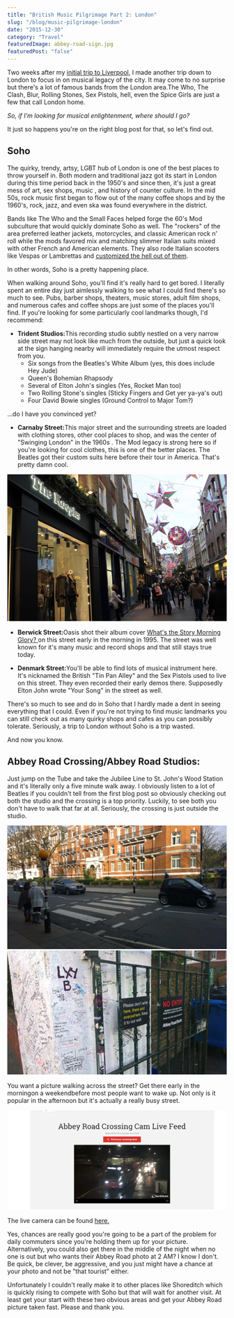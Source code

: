 ```yaml
---
title: "British Music Pilgrimage Part 2: London"
slug: "/blog/music-pilgrimage-london"
date: "2015-12-30"
category: "Travel"
featuredImage: abbey-road-sign.jpg
featuredPost: "false"
---
```

Two weeks after my <a href="http://theladstravelguide.com/2015/11/08/british-music-pilgrimage-part-one-liverpool/" target="_blank">initial trip to Liverpool</a>, I made another trip down to London to focus in on musical legacy of the city. It may come to no surprise but there's a lot of famous bands from the London area.The Who, The Clash, Blur, Rolling Stones, Sex Pistols, hell, even the Spice Girls are just a few that call London home.

<em>So, if I'm looking for musical enlightenment, where should I go?</em>

It just so happens you're on the right blog post for that, so let's find out.

<h2>Soho</h2>

The quirky, trendy, artsy, LGBT hub of London is one of the best places to throw yourself in. Both modern and traditional jazz got its start in London during this time period back in the 1950's and since then, it's just a great mess of art, sex shops, music , and history of counter culture. In the mid 50s, rock music first began to flow out of the many coffee shops and by the 1960's, rock, jazz, and even ska was found everywhere in the district.

Bands like The Who and the Small Faces helped forge the 60's Mod subculture that would quickly dominate Soho as well. The "rockers" of the area preferred leather jackets, motorcycles, and classic American rock n' roll while the mods favored mix and matching slimmer Italian suits mixed with other French and American elements. They also rode Italian scooters like Vespas or Lambrettas and <a href="https://www.google.co.uk/search?q=mod+scooters&amp;espv=2&amp;biw=1920&amp;bih=955&amp;source=lnms&amp;tbm=isch&amp;sa=X&amp;ved=0ahUKEwj-xZyMjMXJAhVI6xQKHWrZDWcQ_AUIBigB#imgrc=VVlSoI_nMSa4OM%3A" target="_blank">customized the hell out of them</a>.

In other words, Soho is a pretty happening place.

When walking around Soho, you'll find it's really hard to get bored. I literally spent an entire day just aimlessly walking to see what I could find there's so much to see. Pubs, barber shops, theaters, music stores, adult film shops, and numerous cafes and coffee shops are just some of the places you'll find. If you're looking for some particularly cool landmarks though, I'd recommend:
<ul>
 	<li><strong>Trident Studios:</strong>This recording studio subtly nestled on a very narrow side street may not look like much from the outside, but just a quick look at the sign hanging nearby will immediately require the utmost respect from you.
    <ul>
        <li>Six songs from the Beatles's White Album (yes, this does include Hey Jude)</li>
        <li>Queen's Bohemian Rhapsody</li>
        <li>Several of Elton John's singles (Yes, Rocket Man too)</li>
        <li>Two Rolling Stone's singles (Sticky Fingers and Get yer ya-ya's out)</li>
        <li>Four David Bowie singles (Ground Control to Major Tom?)</li>
    </ul>
</ul>

...do I have you convinced yet?

- <strong>Carnaby Street:</strong>This major street and the surrounding streets are loaded with clothing stores, other cool places to shop, and was the center of "Swinging London" in the 1960s . The Mod legacy is strong here so if you're looking for cool clothes, this is one of the better places. The Beatles got their custom suits here before their tour in America. That's pretty damn cool.

![Carnaby Street during Christmas time](./carnaby-street.webp)

- <strong>Berwick Street:</strong>Oasis shot their album cover <a href="http://www.amazon.com/Whats-Story-Morning-Glory/dp/B001MV49HG" target="_blank">What's the Story Morning Glory? </a>on this street early in the morning in 1995. The street was well known for it's many music and record shops and that still stays true today.
 	
- <strong>Denmark Street:</strong>You'll be able to find lots of musical instrument here. It's nicknamed the British "Tin Pan Alley" and the Sex Pistols used to live on this street. They even recorded their early demos there. Supposedly Elton John wrote "Your Song" in the street as well.

There's so much to see and do in Soho that I hardly made a dent in seeing everything that I could. Even if you're not trying to find music landmarks you can still check out as many quirky shops and cafes as you can possibly tolerate. Seriously, a trip to London without Soho is a trip wasted.

And now you know.
<h2>Abbey Road Crossing/Abbey Road Studios:</h2>

Just jump on the Tube and take the Jubilee Line to St. John's Wood Station and it's literally only a five minute walk away. I obviously listen to a lot of Beatles if you couldn't tell from the first blog post so obviously checking out both the studio and the crossing is a top priority. Luckily, to see both you don't have to walk that far at all. Seriously, the crossing is just outside the studio.

![A surprisingly empty shot of the crossing. Notice how its actually a busy road.](./abbey-road-crossing.webp)
![You can easily spend a day just reading everything on the wall. Most of it doesn't even make sense.](./abbey-road-wall.webp)

You want a picture walking across the street? Get there early in the morningon a weekendbefore most people want to wake up. Not only is it popular in the afternoon but it's actually a really busy street.

![See the crossing? Me neither. I wish you the best of luck getting the perfect shot.](./abbey-road-cam.webp)

The live camera can be found <a href="http://www.abbeyroad.com/crossing" target="_blank">here.</a>

Yes, chances are really good you're going to be a part of the problem for daily commuters since you're holding them up for your picture. Alternatively, you could also get there in the middle of the night when no one is out but who wants their Abbey Road photo at 2 AM? I know I don't. Be quick, be clever, be aggressive, and you just might have a chance at your photo and not be "that tourist" either.

Unfortunately I couldn't really make it to other places like Shoreditch which is quickly rising to compete with Soho but that will wait for another visit. At least get your start with these two obvious areas and get your Abbey Road picture taken fast. Please and thank you.



